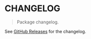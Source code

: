 # CHANGELOG

> Package changelog.

See [GitHub Releases](https://github.com/stdlib-js/nlp-expand-contractions/releases) for the changelog.